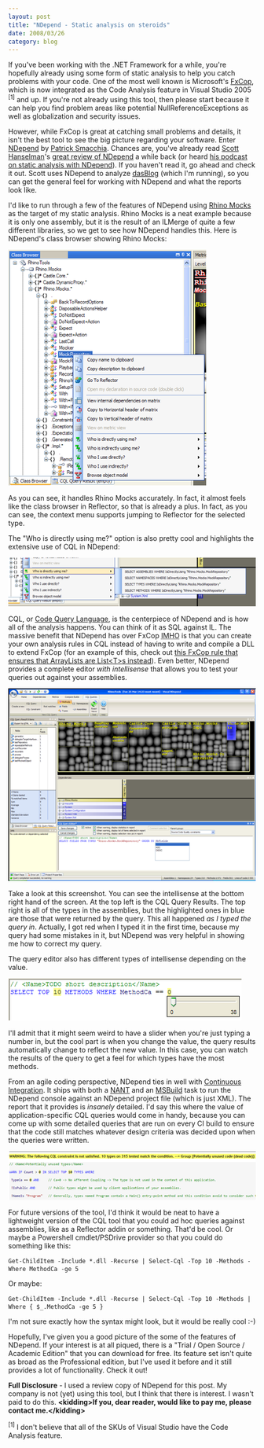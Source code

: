 ```yaml
---
layout: post
title: "NDepend - Static analysis on steroids"
date: 2008/03/26
category: blog
---
```


If you've been working with the .NET Framework for a while, you're hopefully already using some form of static analysis to help you catch problems with your code. One of the most well known is Microsoft's [FxCop](http://msdn2.microsoft.com/en-us/library/bb429476(VS.80).aspx), which is now integrated as the Code Analysis feature in Visual Studio 2005 <sup>[1]</sup> and up. If you're not already using this tool, then please start because it can help you find problem areas like potential NullReferenceExceptions as well as globalization and security issues. 

However, while FxCop is great at catching small problems and details, it isn't the best tool to see the big picture regarding your software. Enter [NDepend](http://www.ndepend.com/) by [Patrick Smacchia](http://codebetter.com/blogs/patricksmacchia/). Chances are, you've already read [Scott Hanselman](http://www.hanselman.com/blog/)'s [great review of NDepend](http://www.hanselman.com/blog/ExitingTheZoneOfPainStaticAnalysisWithNDepend.aspx) a while back (or heard [his podcast on static analysis with NDepend](http://www.hanselman.com/blog/HanselminutesPodcast51StaticCodeAnalysisWithNDepend.aspx)). If you haven't read it, go ahead and check it out. Scott uses NDepend to analyze [dasBlog](http://dasblog.info/) (which I'm running), so you can get the general feel for working with NDepend and what the reports look like. 

I'd like to run through a few of the features of NDepend using [Rhino Mocks](http://www.ayende.com/projects/rhino-mocks/downloads.aspx) as the target of my static analysis. Rhino Mocks is a neat example because it is only one assembly, but it is the result of an ILMerge of quite a few different libraries, so we get to see how NDepend handles this. Here is NDepend's class browser showing Rhino Mocks: 

![NDepend Class Browser](/images/blog/WindowsLiveWriter/NDependStaticanalysisonsteroids_E81A/image_6.png)

As you can see, it handles Rhino Mocks accurately. In fact, it almost feels like the class browser in Reflector, so that is already a plus. In fact, as you can see, the context menu supports jumping to Reflector for the selected type. 

The "Who is directly using me?" option is also pretty cool and highlights the extensive use of CQL in NDepend: 

![Who is directly using me?](/images/blog/WindowsLiveWriter/NDependStaticanalysisonsteroids_E81A/image_8.png)

CQL, or [Code Query Language](http://www.ndepend.com/CQL.htm), is the centerpiece of NDepend and is how all of the analysis happens. You can think of it as SQL against IL. The massive benefit that NDepend has over FxCop <acronym title="in my humble opinion">IMHO</acronym> is that you can create your own analysis rules in CQL instead of having to write and compile a DLL to extend FxCop (for an example of this, check out [this FxCop rule that ensures that ArrayLists are List&lt;T&gt;s instead](http://www.binarycoder.net/fxcop/html/ar01s22.html)). Even better, NDepend provides a complete editor *with intellisense* that allows you to test your queries out against your assemblies. 

![NDepend Screenshot](/images/blog/WindowsLiveWriter/NDependStaticanalysisonsteroids_E81A/image_14.png)

Take a look at this screenshot. You can see the intellisense at the bottom right hand of the screen. At the top left is the CQL Query Results. The top right is all of the types in the assemblies, but the highlighted ones in blue are those that were returned by the query. This all happened *as I typed the query in*. Actually, I got red when I typed it in the first time, because my query had some mistakes in it, but NDepend was very helpful in showing me how to correct my query. 

The query editor also has different types of intellisense depending on the value. 

![CQL Editor](/images/blog/WindowsLiveWriter/NDependStaticanalysisonsteroids_E81A/image_16.png)

I'll admit that it might seem weird to have a slider when you're just typing a number in, but the cool part is when you change the value, the query results automatically change to reflect the new value. In this case, you can watch the results of the query to get a feel for which types have the most methods. 

From an agile coding perspective, NDepend ties in well with [Continuous Integration](http://www.altnetpedia.com/ContinuousIntegration.ashx). It ships with both a [NANT](http://nant.sourceforge.net/) and an [MSBuild](http://msdn2.microsoft.com/en-us/library/0k6kkbsd.aspx) task to run the NDepend console against an NDepend project file (which is just XML). The report that it provides is *insanely* detailed. I'd say this where the value of application-specific CQL queries would come in handy, because you can come up with some detailed queries that are run on every CI build to ensure that the code still matches whatever design criteria was decided upon when the queries were written. 

![CQL Warning Screenshot](/images/blog/WindowsLiveWriter/NDependStaticanalysisonsteroids_E81A/image_18.png)

For future versions of the tool, I'd think it would be neat to have a lightweight version of the CQL tool that you could ad hoc queries against assemblies, like as a Reflector addin or something. That'd be cool. Or maybe a Powershell cmdlet/PSDrive provider so that you could do something like this:

    Get-ChildItem -Include *.dll -Recurse | Select-Cql -Top 10 -Methods -Where MethodCa -ge 5

Or maybe:

    Get-ChildItem -Include *.dll -Recurse | Select-Cql -Top 10 -Methods | Where { $_.MethodCa -ge 5 }

I'm not sure exactly how the syntax might look, but it would be really cool :-)

Hopefully, I've given you a good picture of the some of the features of NDepend. If your interest is at all piqued, there is a "Trial / Open Source / Academic Edition" that you can download for free. Its feature set isn't quite as broad as the Professional edition, but I've used it before and it still provides a lot of functionality. Check it out!

**Full Disclosure** - I used a review copy of NDepend for this post. My company is not (yet) using this tool, but I think that there is interest. I wasn't paid to do this. **&lt;kidding&gt;**If you, dear reader, would like to pay me, please contact me.**&lt;/kidding&gt;**

<sup>[1]</sup> I don't believe that all of the SKUs of Visual Studio have the Code Analysis feature.

